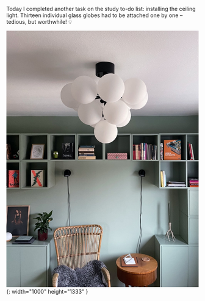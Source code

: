 ---
---

Today I completed another task on the study to-do list: installing the ceiling light. Thirteen individual glass globes had to be attached one by one – tedious, but worthwhile! 💡

![A ceiling lamp with 13 opal colored glass globes in combination with black metal light fixture. Gives an impression of an upside down snow lantern.](/images/merlot.jpg){: width="1000" height="1333" }
